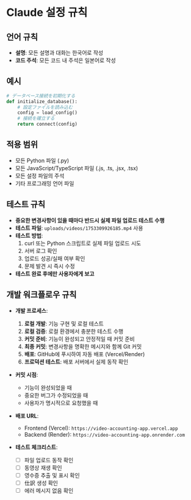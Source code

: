 # Claude 설정 규칙

## 언어 규칙
- **설명**: 모든 설명과 대화는 한국어로 작성
- **코드 주석**: 모든 코드 내 주석은 일본어로 작성

## 예시
```python
# データベース接続を初期化する
def initialize_database():
    # 設定ファイルを読み込む
    config = load_config()
    # 接続を確立する
    return connect(config)
```

## 적용 범위
- 모든 Python 파일 (.py)
- 모든 JavaScript/TypeScript 파일 (.js, .ts, .jsx, .tsx)
- 모든 설정 파일의 주석
- 기타 프로그래밍 언어 파일

## 테스트 규칙
- **중요한 변경사항이 있을 때마다 반드시 실제 파일 업로드 테스트 수행**
- **테스트 파일**: `uploads/videos/1753309926185.mp4` 사용
- **테스트 방법**: 
  1. curl 또는 Python 스크립트로 실제 파일 업로드 시도
  2. 서버 로그 확인
  3. 업로드 성공/실패 여부 확인
  4. 문제 발견 시 즉시 수정
- **테스트 완료 후에만 사용자에게 보고**

## 개발 워크플로우 규칙
- **개발 프로세스**:
  1. **로컬 개발**: 기능 구현 및 로컬 테스트
  2. **로컬 검증**: 로컬 환경에서 충분한 테스트 수행
  3. **커밋 준비**: 기능이 완성되고 안정적일 때 커밋 준비
  4. **최종 커밋**: 변경사항을 명확한 메시지와 함께 Git 커밋
  5. **배포**: GitHub에 푸시하여 자동 배포 (Vercel/Render)
  6. **프로덕션 테스트**: 배포 서버에서 실제 동작 확인

- **커밋 시점**:
  - 기능이 완성되었을 때
  - 중요한 버그가 수정되었을 때
  - 사용자가 명시적으로 요청했을 때

- **배포 URL**:
  - Frontend (Vercel): `https://video-accounting-app.vercel.app`
  - Backend (Render): `https://video-accounting-app.onrender.com`

- **테스트 체크리스트**:
  - [ ] 파일 업로드 동작 확인
  - [ ] 동영상 재생 확인
  - [ ] 영수증 추출 및 표시 확인
  - [ ] 仕訳 생성 확인
  - [ ] 에러 메시지 없음 확인
